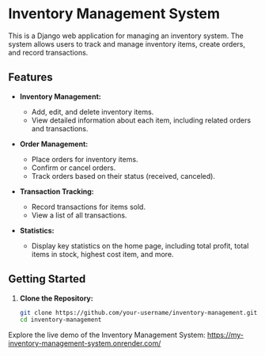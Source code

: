 # Inventory Management System

This is a Django web application for managing an inventory system. The system allows users to track and manage inventory items, create orders, and record transactions.

## Features

- **Inventory Management:**
  - Add, edit, and delete inventory items.
  - View detailed information about each item, including related orders and transactions.

- **Order Management:**
  - Place orders for inventory items.
  - Confirm or cancel orders.
  - Track orders based on their status (received, canceled).

- **Transaction Tracking:**
  - Record transactions for items sold.
  - View a list of all transactions.

- **Statistics:**
  - Display key statistics on the home page, including total profit, total items in stock, highest cost item, and more.

## Getting Started

1. **Clone the Repository:**
   ```bash
   git clone https://github.com/your-username/inventory-management.git
   cd inventory-management


Explore the live demo of the Inventory Management System:  https://my-inventory-management-system.onrender.com/

